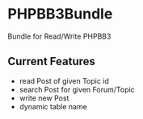 PHPBB3Bundle
============

Bundle for Read/Write PHPBB3

## Current Features
* read Post of given Topic id
* search Post for given Forum/Topic
* write new Post
* dynamic table name